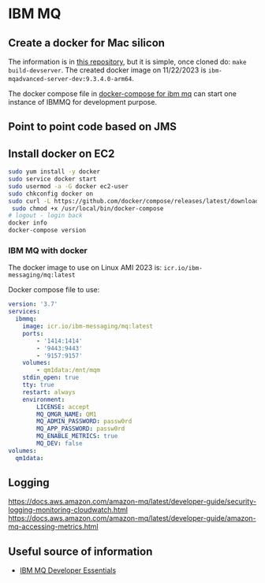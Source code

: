# IBM MQ

## Create a docker for Mac silicon

The information is in [this repository](https://github.com/ibm-messaging/mq-container.git), but it is simple, once cloned do: `make build-devserver`. The created docker image on 11/22/2023 is `ibm-mqadvanced-server-dev:9.3.4.0-arm64`.

The docker compose file in [docker-compose for ibm mq]() can start one instance of IBMMQ for development purpose.

## Point to point code based on JMS


## Install docker on EC2

```sh
sudo yum install -y docker
sudo service docker start
sudo usermod -a -G docker ec2-user
sudo chkconfig docker on
sudo curl -L https://github.com/docker/compose/releases/latest/download/docker-compose-$(uname -s)-$(uname -m) -o /usr/local/bin/docker-compose
 sudo chmod +x /usr/local/bin/docker-compose
# logout - login back
docker info
docker-compose version
```

### IBM MQ with docker

The docker image to use on Linux AMI 2023 is: `icr.io/ibm-messaging/mq:latest`

Docker compose file to use:

```yaml
version: '3.7'
services:
  ibmmq:
    image: icr.io/ibm-messaging/mq:latest
    ports:
        - '1414:1414'
        - '9443:9443'
        - '9157:9157'
    volumes:
        - qm1data:/mnt/mqm
    stdin_open: true
    tty: true
    restart: always
    environment:
        LICENSE: accept
        MQ_QMGR_NAME: QM1
        MQ_ADMIN_PASSWORD: passw0rd
        MQ_APP_PASSWORD: passw0rd
        MQ_ENABLE_METRICS: true
        MQ_DEV: false
volumes:
  qm1data:
```

## Logging

https://docs.aws.amazon.com/amazon-mq/latest/developer-guide/security-logging-monitoring-cloudwatch.html
https://docs.aws.amazon.com/amazon-mq/latest/developer-guide/amazon-mq-accessing-metrics.html


## Useful source of information

* [IBM MQ Developer Essentials](https://developer.ibm.com/learningpaths/ibm-mq-badge)